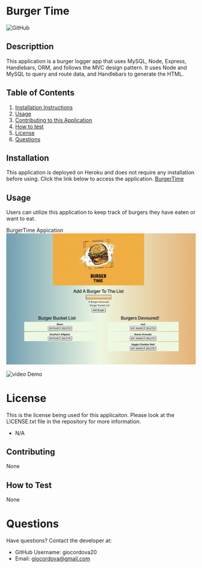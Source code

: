 
# Burger Time
![GitHub](https://img.shields.io/github/license/giocordova20/burger-time?color=green)

## Descripttion 
This application is a burger logger app that uses MySQL, Node, Express, Handlebars, ORM, and follows the MVC design pattern. It uses Node and MySQL to query and route data, and Handlebars to generate the HTML. 

## Table of Contents
1. [Installation Instructions](#installation)
2. [Usage](#usage)
3. [Contributing to this Application](#contributing)
4. [How to test](#how-to-test)
5. [License](#license)
6. [Questions](#questions)

## Installation
This application is deployed on Heroku and does not require any installation before using. Click the link below to access the application.
[BurgerTime](https://burger-time2020.herokuapp.com)


## Usage
Users can utilize this application to keep track of burgers they have eaten or want to eat. 

BurgerTime Appication
![screenshot1](./public/assets/img/BurgerTime.png)


![video Demo](./public/assets/img/BurgerTime.gif)

# License
This is the license being used for this applicaiton. Please look at the LICENSE.txt file in the repository for more information.
* N/A

## Contributing
None

## How to Test
None

# Questions
Have questions? Contact the developer at: 
* GitHub Username: giocordova20
* Email: giocordova@gmail.com
